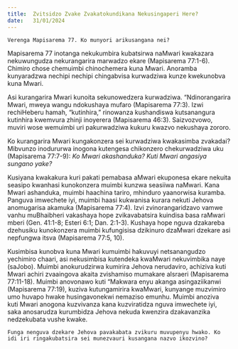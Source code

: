 ```yaml
---
title:  Zvitsidzo Zvake Zvakatokundikana Nekusingaperi Here?
date:   31/01/2024
---
```


`Verenga Mapisarema 77. Ko munyori arikusangana nei?`

Mapisarema 77 inotanga nekukumbira kubatsirwa naMwari kwakazara nekuwungudza nekurangarira marwadzo ekare (Mapisarema 77:1-6). Chimiro chose chemuimbi chinochemera kuna Mwari. Anoramba kunyaradzwa nechipi nechipi chingabvisa kurwadziwa kunze kwekunobva kuna Mwari.

Asi kurangarira Mwari kunoita sekunowedzera kurwadziwa. “Ndinorangarira Mwari, mweya wangu ndokushaya mufaro (Mapisarema 77:3). Izwi rechiHeberu hamah, “kutinhira,” rinowanza kushandiswa kutsanangura kutinhira kwemvura zhinji inoyerera (Mapisarema 46:3). Saizvozvowo, muviri wose wemuimbi uri pakurwadziwa kukuru kwazvo nekushaya zororo.

Ko kurangarira Mwari kungakonzera sei kurwadziwa kwakasimba zvakadai? Mibvunzo inodururwa inogona kutengesa chikonzero chekurwadziwa uku (Mapisarema 77:7-9): _Ko Mwari akashanduka? Kuti Mwari angasiya sungano yake?_

Kusiyana kwakakura kuri pakati pemabasa aMwari ekuponesa ekare nekuita seasipo kwanhasi kunokonzera muimbi kunzwa seasiiwa naMwari. Kana Mwari ashanduka, muimbi haachina tariro, mhinduro yaanorwisa kuramba. Panguva imwechete iyi, muimbi haasi kukwanisa kurara nekuti Jehova anomugarisa akamuka (Mapisarema 77:4). Izvi zvinorangaridzavo vamwe vanhu muBhaibheri vakashaya hope zvikavabatsira kuindisa basa raMwari mberi (Gen. 41:1-8; Esteri 6:1; Dan. 2:1-3). Kushaya hope nguva dzakareba dzehusiku kunokonzera muimbi kufungisisa dzikinuro dzaMwari dzekare asi nepfungwa itsva (Mapisarema 77:5, 10).

Kusimbisa kunobva kuna Mwari kumuimbi hakuvuyi netsanangudzo yechimiro chaari, asi nekusimbisa kutendeka kwaMwari nekuvimbika naye (saJobo). Muimbi anokurudzirwa kumirira Jehova nerudaviro, achiziva kuti Mwari achiri zvaaingova akaita zvishamiso mumakare aIsraeri (Mapisarema 77:11-18). Muimbi anovonawo kuti “Makwara enyu akanga asingaziikanwi (Mapisarema 77:19), kuziva kutungamirira kwaMwari, kunyange muzvimiro umo huvapo hwake husingavonekwi nemaziso emunhu. Muimbi anoziva kuti Mwari anogona kuzvivanza kana kuzviratidza nguva imwechete iyi, saka anosarudza kurumbidza Jehova nekuda kwenzira dzakavanzika nedzekubata vushe kwake.

`Funga nenguva dzekare Jehova pavakabata zvikuru muvupenyu hwako. Ko idi iri ringakubatsira sei munezvauri kusangana nazvo ikozvino?  `